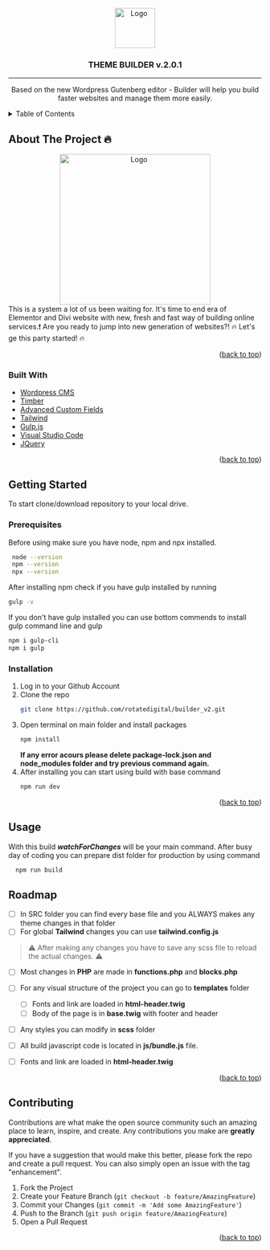 <div id="top"></div>

<!-- PROJECT LOGO -->
<br />
<div align="center">
  <a href="https://github.com/rotatedigital/builder_v2">
    <img src="src/images/logo.png" alt="Logo" width="80" height="auto">
  </a>

<h3 align="center">THEME BUILDER v.2.0.1</h3>
<hr>
  <p align="center">
   Based on the new Wordpress Gutenberg editor -  Builder will help you build faster websites and manage them more easily.
  </p>
</div>



<!-- TABLE OF CONTENTS -->
<details>
  <summary>Table of Contents</summary>
  <ol>
    <li>
      <a href="#about-the-project">About The Project</a>
      <ul>
        <li><a href="#built-with">Built With</a></li>
      </ul>
    </li>
    <li>
      <a href="#getting-started">Getting Started</a>
      <ul>
        <li><a href="#prerequisites">Prerequisites</a></li>
        <li><a href="#installation">Installation</a></li>
      </ul>
    </li>
    <li><a href="#usage">Usage</a></li>
    <li><a href="#roadmap">Roadmap</a></li>
    <li><a href="#contributing">Contributing</a></li>
  </ol>
</details>



<!-- ABOUT THE PROJECT -->
## About The Project 🔥

<div align="center">
  <a href="https://github.com/rotatedigital/builder_v2">
    <img src="src/screenshot.png" alt="Logo" width="300" height="auto">
  </a>
  </div>
This is a system a lot of us been waiting for. It's time to end era of Elementor and Divi website with new, fresh and fast way of building online services.❗ Are you ready to jump into new generation of websites?!
🔥  Let's ge this party started! 🔥

<p align="right">(<a href="#top">back to top</a>)</p>



### Built With

* [Wordpress CMS](https://wordpress.org/)
* [Timber](https://timber.github.io/docs/)
* [Advanced Custom Fields](https://www.advancedcustomfields.com/)
* [Tailwind](https://tailwindcss.com/)
* [Gulp.js](https://gulpjs.com/)
* [Visual Studio Code](https://code.visualstudio.com/)
* [JQuery](https://jquery.com)

<p align="right">(<a href="#top">back to top</a>)</p>



<!-- GETTING STARTED -->
## Getting Started

To start clone/download repository to your local drive.

### Prerequisites

Before using make sure you have node, npm and npx installed.

```sh
 node --version
 npm --version
 npx --version

```

After installing npm check if you have gulp installed by running
  ```sh
  gulp -v
  ```

  If you don't have gulp installed you can use bottom commends to install gulp command line and gulp

  ```sh
  npm i gulp-cli
  npm i gulp
  ```

### Installation

1. Log in to your Github Account
2. Clone the repo
   ```sh
   git clone https://github.com/rotatedigital/builder_v2.git
   ```
3. Open terminal on main folder and install packages
   ```sh
   npm install
   ```
   __If any error acours please delete package-lock.json and node_modules folder and try previous command again.__ 
4. After installing you can start using build with base command 
   ```sh
   npm run dev
   ```

<p align="right">(<a href="#top">back to top</a>)</p>



<!-- USAGE EXAMPLES -->
## Usage

With this build **_watchForChanges_** will be your main command. After busy day of coding you can prepare dist folder for production by using command

  ```sh
    npm run build
   ```



<!-- ROADMAP -->
## Roadmap

- [ ] In SRC folder you can find every base file and you ALWAYS makes any theme changes in that folder
- [ ] For global **Tailwind** changes you can use **tailwind.config.js**

> :warning: After making any changes you have to save any scss file to reload the actual changes. :warning:


- [ ] Most changes in **PHP** are made in **functions.php** and **blocks.php**
- [ ] For any visual structure of the project you can go to **templates** folder
    - [ ] Fonts and link are loaded in **html-header.twig**
    - [ ] Body of the page is in  **base.twig** with footer and header
- [ ] Any styles you can modify in **scss** folder
- [ ] All build javascript code is located in **js/bundle.js** file.
- [ ] Fonts and link are loaded in **html-header.twig**


<p align="right">(<a href="#top">back to top</a>)</p>



<!-- CONTRIBUTING -->
## Contributing

Contributions are what make the open source community such an amazing place to learn, inspire, and create. Any contributions you make are **greatly appreciated**.

If you have a suggestion that would make this better, please fork the repo and create a pull request. You can also simply open an issue with the tag "enhancement".

1. Fork the Project
2. Create your Feature Branch (`git checkout -b feature/AmazingFeature`)
3. Commit your Changes (`git commit -m 'Add some AmazingFeature'`)
4. Push to the Branch (`git push origin feature/AmazingFeature`)
5. Open a Pull Request

<p align="right">(<a href="#top">back to top</a>)</p>



<!-- MARKDOWN LINKS & IMAGES -->
[issues-shield]: https://img.shields.io/github/issues/othneildrew/Best-README-Template.svg?style=for-the-badge
[issues-url]: https://github.com/rotatedigital/custom-movers-theme/issues
[logo]: src/images/logo.png
[build-screenshot]: src/screenshot.png
